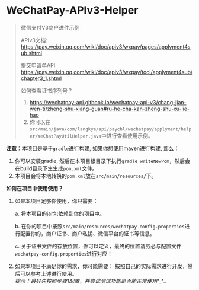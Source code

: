 # WeChatPay-APIv3-Helper
> 微信支付V3商户进件示例
> 
> APIv3文档: https://pay.weixin.qq.com/wiki/doc/apiv3/wxpay/pages/applyment4sub.shtml
> 
> 提交申请单API: https://pay.weixin.qq.com/wiki/doc/apiv3/wxpay/tool/applyment4sub/chapter3_1.shtml
> 
> 如何查看证书序列号？
> 1. https://wechatpay-api.gitbook.io/wechatpay-api-v3/chang-jian-wen-ti/zheng-shu-xiang-guan#ru-he-cha-kan-zheng-shu-xu-lie-hao
> 2. 你可以在`src/main/java/com/langkye/api/paychl/wechatpay/applyment/helper/WeChatPayUtilHelper.java`中进行查看使用示例。

**注意**：本项目是基于`gradle`进行构建, 如果你想使用maven进行构建, 那么：
1. 你可以安装gradle, 然后在本项目根目录下执行`gradle writeNewPom`，然后会在build目录下生生成`pom.xml`文件。
2. 本项目会将本地转换的`pom.xml`放在`src/main/resources/`下。

**如何在项目中使用使用？**
1. 如果本项目足够你使用，你只需要：

    a. 将本项目的jar包依赖到你的项目中。

    b. 在你的项目中按照`src/main/resources/wechatpay-config.properties`进行配置你的，商户证书、商户私钥、微信平台的证书等信息。
    
    c. 关于证书文件的存放位置，你可以定义，最终的位置请务必与配置文件`wechatpay-config.properties`进行对应！
2. 如果本项目不满足你的需求，你可能需要：
    按照自己的实际需求进行开发，然后可以参考上述进行使用。   
    *提示：最好先按照步骤1配置，并尝试测试功能是否能正常使用^_^。*
